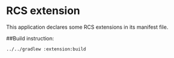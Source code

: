 # RCS extension

This application declares some RCS extensions in its manifest file.

##Build instruction:

<code>../../gradlew :extension:build</code>
